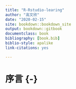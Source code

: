 ```yaml
--- 
title: "R-Rstudio-learing"
author: "高文欣"
date: "2020-02-15"
site: bookdown::bookdown_site
output: bookdown::gitbook
documentclass: book
bibliography: [book.bib]
biblio-style: apalike
link-citations: yes

---
```


# 序言 {-}


